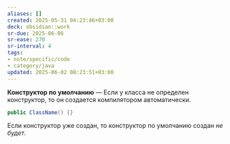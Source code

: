 ```yaml
---
aliases: []
created: 2025-05-31 04:23:46+03:00
deck: obsidian::work
sr-due: 2025-06-06
sr-ease: 270
sr-interval: 4
tags:
- note/specific/code
- category/java
updated: 2025-06-02 08:23:51+03:00
---
```


**Конструктор по умолчанию**
—
Если у класса не определен конструктор, то он создается компилятором автоматически.
```java
public ClassName() {}
```
Если конструктор уже создан, то конструктор по умолчанию создан *не будет*.
